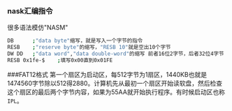 ### nask汇编指令
很多语法模仿"NASM"
```sh    
DB      ;"data byte"缩写，就是写入一个字节的指令
RESB    ;"reserve byte"的缩写，"RESB 10"就是空出10个字节
DW DD   ;"data word","data double-word"的缩写 前者16位2字节，后者32位4字节
RESB 0x1fe-$    ;填写0x00直到0x01FE
```

###FAT12格式
第一个扇区为启动区，每512字节为1扇区，1440KB也就是1474560字节除以512得2880。计算机先从最初一个扇区开始读软盘，然后检查这个扇区的最后两个字节内容，如果为55AA就开始执行程序。有时候启动区也称`IPL`。
